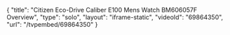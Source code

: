 {
    "title": "Citizen Eco-Drive Caliber E100 Mens Watch BM606057F Overview",
    "type": "solo",
    "layout": "iframe-static",
    "videoId": "69864350",
    "url": "\/tvpembed\/69864350"
}